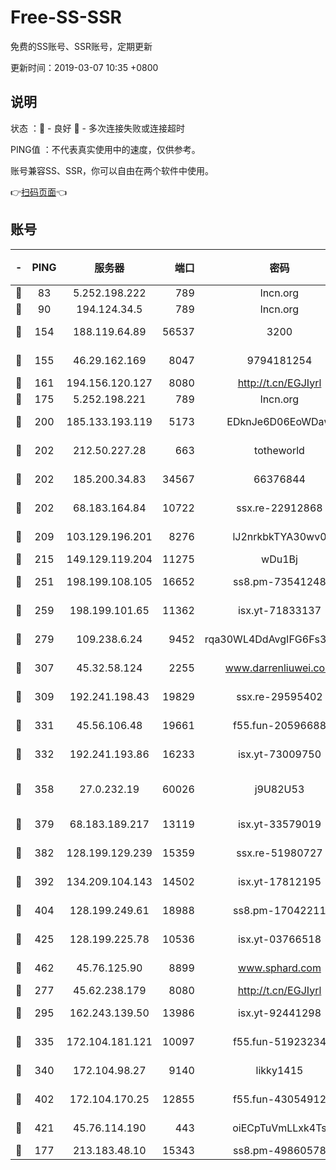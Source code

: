# Free-SS-SSR

免费的SS账号、SSR账号，定期更新

更新时间：2019-03-07 10:35 +0800

## 说明

状态     ：🙂 - 良好 🙁 - 多次连接失败或连接超时

PING值   ：不代表真实使用中的速度，仅供参考。

账号兼容SS、SSR，你可以自由在两个软件中使用。

👉[扫码页面](https://liesauer.github.io/Free-SS-SSR/)👈

## 账号

|-|PING|服务器|端口|密码|加密方式|区域|
|:----:|:----:|:-----:|-----:|:----:|:----:|:----:|
|🙂|83|5.252.198.222|789|lncn.org|rc4|JP|
|🙂|90|194.124.34.5|789|lncn.org|rc4|JP|
|🙂|154|188.119.64.89|56537|3200|aes-256-cfb|RU|
|🙂|155|46.29.162.169|8047|9794181254|aes-256-cfb|RU|
|🙂|161|194.156.120.127|8080|http://t.cn/EGJIyrl|rc4-md5|RU|
|🙂|175|5.252.198.221|789|lncn.org|rc4|JP|
|🙂|200|185.133.193.119|5173|EDknJe6D06EoWDaw|aes-256-cfb|US|
|🙂|202|212.50.227.28|663|totheworld|aes-256-cfb|US|
|🙂|202|185.200.34.83|34567|66376844|aes-256-cfb|US|
|🙂|202|68.183.164.84|10722|ssx.re-22912868|aes-256-cfb|US|
|🙂|209|103.129.196.201|8276|lJ2nrkbkTYA30wv0|aes-256-cfb|US|
|🙂|215|149.129.119.204|11275|wDu1Bj|rc4-md5|HK|
|🙂|251|198.199.108.105|16652|ss8.pm-73541248|aes-256-cfb|US|
|🙂|259|198.199.101.65|11362|isx.yt-71833137|aes-256-cfb|US|
|🙂|279|109.238.6.24|9452|rqa30WL4DdAvgIFG6Fs3znzTa|aes-256-cfb|FR|
|🙂|307|45.32.58.124|2255|www.darrenliuwei.com|aes-256-cfb|JP|
|🙂|309|192.241.198.43|19829|ssx.re-29595402|aes-256-cfb|US|
|🙂|331|45.56.106.48|19661|f55.fun-20596688|aes-256-cfb|US|
|🙂|332|192.241.193.86|16233|isx.yt-73009750|aes-256-cfb|US|
|🙂|358|27.0.232.19|60026|j9U82U53|xchacha20-ietf-poly1305|HK|
|🙂|379|68.183.189.217|13119|isx.yt-33579019|aes-256-cfb|SG|
|🙂|382|128.199.129.239|15359|ssx.re-51980727|aes-256-cfb|SG|
|🙂|392|134.209.104.143|14502|isx.yt-17812195|aes-256-cfb|SG|
|🙂|404|128.199.249.61|18988|ss8.pm-17042211|aes-256-cfb|SG|
|🙂|425|128.199.225.78|10536|isx.yt-03766518|aes-256-cfb|SG|
|🙂|462|45.76.125.90|8899|www.sphard.com|aes-256-cfb|AU|
|🙂|277|45.62.238.179|8080|http://t.cn/EGJIyrl|rc4-md5|CA|
|🙂|295|162.243.139.50|13986|isx.yt-92441298|aes-256-cfb|US|
|🙂|335|172.104.181.121|10097|f55.fun-51923234|aes-256-cfb|SG|
|🙂|340|172.104.98.27|9140|likky1415|aes-256-cfb|JP|
|🙂|402|172.104.170.25|12855|f55.fun-43054912|aes-256-cfb|SG|
|🙂|421|45.76.114.190|443|oiECpTuVmLLxk4Ts|aes-256-cfb|AU|
|🙁|177|213.183.48.10|15343|ss8.pm-49860578|rc4-md5|RU|
